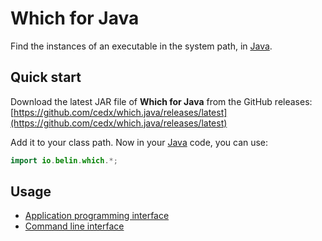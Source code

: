 # Which for Java
Find the instances of an executable in the system path, in [Java](https://www.oracle.com/java).

## Quick start
Download the latest JAR file of **Which for Java** from the GitHub releases:  
[https://github.com/cedx/which.java/releases/latest](https://github.com/cedx/which.java/releases/latest)

Add it to your class path. Now in your [Java](https://www.oracle.com/java) code, you can use:

```java
import io.belin.which.*;
```

## Usage
- [Application programming interface](usage/api.md)
- [Command line interface](usage/cli.md)
